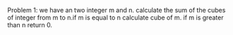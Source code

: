 Problem 1:
we have an two integer m and n. calculate the sum of the cubes of integer from m to n.if m is equal to n calculate cube of m. if m is greater than n return 0.
